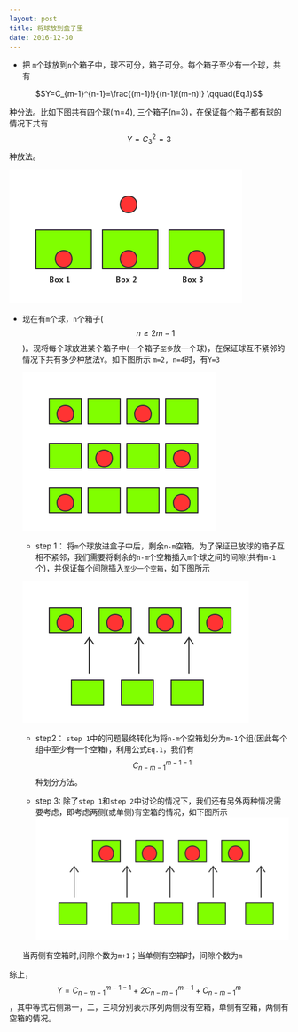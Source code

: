 ```yaml
---
layout: post
title: 将球放到盒子里
date: 2016-12-30
---
```


* 把 `m`个球放到`n`个箱子中，球不可分，箱子可分。每个箱子至少有一个球，共有

$$Y=C_{m-1}^{n-1}=\frac{(m-1)!}{(n-1)!(m-n)!} \qquad(Eq.1)$$

种分法。比如下图共有四个球(m=4), 三个箱子(n=3)，在保证每个箱子都有球的情况下共有 $$Y=C_3^2=3$$种放法。

![boxes](/images/boxes.png)

* 现在有`m`个球，`n`个箱子($$n\ge 2m-1$$)。现将每个球放进某个箱子中(一个箱子`至多`放一个球)，在保证球互不紧邻的情况下共有多少种放法`Y`。如下图所示 `m=2, n=4`时，有`Y=3`

  ![boxes](/images/boxes_2.png)

  * step 1：
 将`m`个球放进盒子中后，剩余`n-m`空箱，为了保证已放球的箱子互相不紧邻，我们需要将剩余的`n-m`个空箱插入`m`个球之间的间隙(共有`m-1`个)，并保证每个间隙插入``至少一个空箱``，如下图所示

  ![boxes](/images/boxes_input.png)
  * step2：
 `step 1`中的问题最终转化为将`n-m`个空箱划分为`m-1`个组(因此每个组中至少有一个空箱)，利用公式`Eq.1`，我们有$$C_{n-m-1}^{m-1-1}$$种划分方法。

  * step 3:
  除了`step 1`和`step 2`中讨论的情况下，我们还有另外两种情况需要考虑，即考虑两侧(或单侧)有空箱的情况，如下图所示
  ![boxes](/images/boxes_input_2.png)

  当两侧有空箱时,间隙个数为`m+1`；当单侧有空箱时，间隙个数为`m`

综上，$$ Y=C_{n-m-1}^{m-1-1}+2C_{n-m-1}^{m-1}+C_{n-m-1}^{m} $$，其中等式右侧第一，二，三项分别表示序列两侧没有空箱，单侧有空箱，两侧有空箱的情况。
